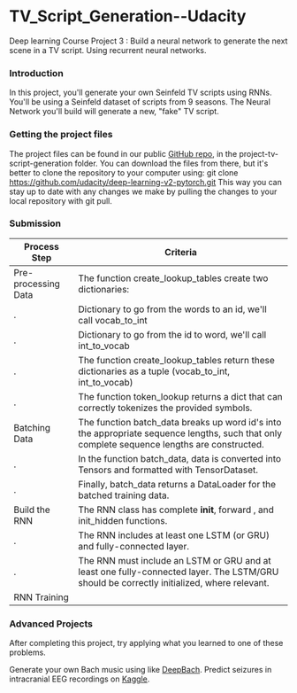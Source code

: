 # TV_Script_Generation--Udacity

Deep learning Course Project 3 : Build a neural network to generate the next scene in a TV script. Using recurrent neural networks.

### Introduction
In this project, you'll generate your own Seinfeld TV scripts using RNNs. You'll be using a Seinfeld dataset of scripts from 9 seasons. The Neural Network you'll build will generate a new, "fake" TV script.

### Getting the project files
The project files can be found in our public [GitHub repo](https://github.com/udacity/deep-learning-v2-pytorch), in the project-tv-script-generation folder. You can download the files from there, but it's better to clone the repository to your computer using: git clone https://github.com/udacity/deep-learning-v2-pytorch.git
This way you can stay up to date with any changes we make by pulling the changes to your local repository with git pull.

### Submission
Process Step | Criteria
------------ | -------------
Pre-processing Data | The function create_lookup_tables create two dictionaries:
. | Dictionary to go from the words to an id, we'll call vocab_to_int
. | Dictionary to go from the id to word, we'll call int_to_vocab
. | The function create_lookup_tables return these dictionaries as a tuple (vocab_to_int, int_to_vocab)
. | The function token_lookup returns a dict that can correctly tokenizes the provided symbols.
Batching Data | The function batch_data breaks up word id's into the appropriate sequence lengths, such that only complete sequence lengths are constructed.
. | In the function batch_data, data is converted into Tensors and formatted with TensorDataset.
. | Finally, batch_data returns a DataLoader for the batched training data.
Build the RNN | The RNN class has complete __init__, forward , and init_hidden functions.
. | The RNN includes at least one LSTM (or GRU) and fully-connected layer.
. | The RNN must include an LSTM or GRU and at least one fully-connected layer. The LSTM/GRU should be correctly initialized, where relevant.
RNN Training | 



### Advanced Projects
After completing this project, try applying what you learned to one of these problems.

Generate your own Bach music using like [DeepBach](https://arxiv.org/pdf/1612.01010.pdf).
Predict seizures in intracranial EEG recordings on [Kaggle](https://www.kaggle.com/c/seizure-prediction).
